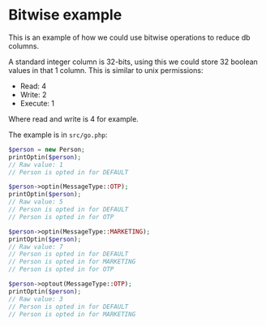 # Bitwise example

This is an example of how we could use bitwise operations to reduce db columns. 

A standard integer column is 32-bits, using this we could store 32 boolean values in that 1 column. This is similar to unix permissions:

- Read: 4
- Write: 2
- Execute: 1

Where read and write is 4 for example.

The example is in `src/go.php`:

```php
$person = new Person;
printOptin($person);
// Raw value: 1
// Person is opted in for DEFAULT

$person->optin(MessageType::OTP);
printOptin($person);
// Raw value: 5
// Person is opted in for DEFAULT
// Person is opted in for OTP

$person->optin(MessageType::MARKETING);
printOptin($person);
// Raw value: 7
// Person is opted in for DEFAULT
// Person is opted in for MARKETING
// Person is opted in for OTP

$person->optout(MessageType::OTP);
printOptin($person);
// Raw value: 3
// Person is opted in for DEFAULT
// Person is opted in for MARKETING
```
